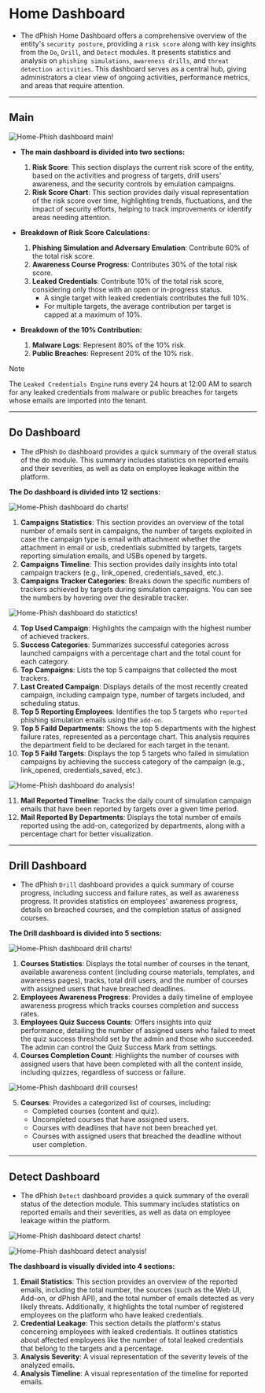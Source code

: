 # Home Dashboard
- The dPhish Home Dashboard offers a comprehensive overview of the entity's `security posture`, providing a `risk score` along with key insights from the `Do`, `Drill`, and `Detect` modules. It presents statistics and analysis on `phishing simulations`, `awareness drills`, and `threat detection activities`. This dashboard serves as a central hub, giving administrators a clear view of ongoing activities, performance metrics, and areas that require attention.

---

## Main

![Home-Phish dashboard main!](../../assets/dashboard/main.png "Home-Phish dashboard main")

- **The main dashboard is divided into two sections:**
    
    1. **Risk Score**: This section displays the current risk score of the entity, based on the activities and progress of targets, drill users’ awareness, and the security controls by emulation campaigns.
    2. **Risk Score Chart**: This section provides daily visual representation of the risk score over time, highlighting trends, fluctuations, and the impact of security efforts, helping to track improvements or identify areas needing attention.

- **Breakdown of Risk Score Calculations:**
    1. **Phishing Simulation and Adversary Emulation**: Contribute 60% of the total risk score.
    2. **Awareness Course Progress**: Contributes 30% of the total risk score.
    3. **Leaked Credentials**: Contribute 10% of the total risk score, considering only those with an open or in-progress status.
        - A single target with leaked credentials contributes the full 10%.
        - For multiple targets, the average contribution per target is capped at a maximum of 10%.

- **Breakdown of the 10% Contribution:**
    1. **Malware Logs**: Represent 80% of the 10% risk.
    2. **Public Breaches**: Represent 20% of the 10% risk.

> [!NOTE]
> The `Leaked Credentials Engine` runs every 24 hours at 12:00 AM to search for any leaked credentials from malware or public breaches for targets whose emails are imported into the tenant.

---

## Do Dashboard
- The dPhish `Do` dashboard provides a quick summary of the overall status of the do module. This summary includes statistics on reported emails and their severities, as well as data on employee leakage within the platform.

**The Do dashboard is divided into 12 sections:**

![Home-Phish dashboard do charts!](../../assets/dashboard/do_charts.png "Home-Phish dashboard do charts")

1. **Campaigns Statistics**: This section provides an overview of the total number of emails sent in campaigns, the number of targets exploited in case the campaign type is email with attachment whether the attachment in email or usb, credentials submitted by targets, targets reporting simulation emails, and USBs opened by targets.
2. **Campaigns Timeline**: This section provides daily insights into total campaign trackers (e.g., link_opened, credentials_saved, etc.).
3. **Campaigns Tracker Categories**: Breaks down the specific numbers of trackers achieved by targets during simulation campaigns. You can see the numbers by hovering over the desirable tracker.

![Home-Phish dashboard do statictics!](../../assets/dashboard/do_statictics.png "Home-Phish dashboard do statictics")

4. **Top Used Campaign**: Highlights the campaign with the highest number of achieved trackers.
5. **Success Categories**: Summarizes successful categories across launched campaigns with a percentage chart and the total count for each category.
6. **Top Campaigns**: Lists the top 5 campaigns that collected the most trackers.
7. **Last Created Campaign**: Displays details of the most recently created campaign, including campaign type, number of targets included, and scheduling status.
8. **Top 5 Reporting Employees**: Identifies the top 5 targets who `reported` phishing simulation emails using the `add-on`.
9. **Top 5 Faild Departments**: Shows the top 5 departments with the highest failure rates, represented as a percentage chart. This analysis requires the department field to be declared for each target in the tenant.
10. **Top 5 Faild Targets**: Displays the top 5 targets who failed in simulation campaigns by achieving the success category of the campaign (e.g., link_opened, credentials_saved, etc.).

![Home-Phish dashboard do analysis!](../../assets/dashboard/da_analysis.png "Home-Phish dashboard do analysis")

11. **Mail Reported Timeline**: Tracks the daily count of simulation campaign emails that have been reported by targets over a given time period.
12. **Mail Reported By Departments**:  Displays the total number of emails reported using the add-on, categorized by departments, along with a percentage chart for better visualization.

--- 

## Drill Dashboard
- The dPhish `Drill` dashboard provides a quick summary of course progress, including success and failure rates, as well as awareness progress. It provides statistics on employees' awareness progress, details on breached courses, and the completion status of assigned courses.

**The Drill dashboard is divided into 5 sections:**

![Home-Phish dashboard drill charts!](../../assets/dashboard/drill_charts.png "Home-Phish dashboard drill charts")

1. **Courses Statistics**: Displays the total number of courses in the tenant, available awareness content (including course materials, templates, and awareness pages), tracks, total drill users, and the number of courses with assigned users that have breached deadlines.
2. **Employees Awareness Progress**: Provides a daily timeline of employee awareness progress which tracks courses completion and success rates.
3. **Employees Quiz Success Counts**: Offers insights into quiz performance, detailing the number of assigned users who failed to meet the quiz success threshold set by the admin and those who succeeded. The admin can control the Quiz Success Mark from settings.
4. **Courses Completion Count**: Highlights the number of courses with assigned users that have been completed with all the content inside, including quizzes, regardless of success or failure.

![Home-Phish dashboard drill courses!](../../assets/dashboard/drill_courses.png "Home-Phish dashboard drill courses")

5. **Courses**: Provides a categorized list of courses, including:
    - Completed courses (content and quiz).
    - Uncompleted courses that have assigned users.
    - Courses with deadlines that have not been breached yet.
    - Courses with assigned users that breached the deadline without user completion.

---

## Detect Dashboard
- The dPhish `Detect` dashboard provides a quick summary of the overall status of the detection module. This summary includes statistics on reported emails and their severities, as well as data on employee leakage within the platform.

![Home-Phish dashboard detect charts!](../../assets/dashboard/detect_charts.png "Home-Phish dashboard detect charts")

![Home-Phish dashboard detect analysis!](../../assets/dashboard/detect_analysis.png "Home-Phish dashboard detect analysis")

**The dashboard is visually divided into 4 sections:**

1. **Email Statistics**: This section provides an overview of the reported emails, including the total number, the sources (such as the Web UI, Add-on, or dPhish API), and the total number of emails detected as very likely threats. Additionally, it highlights the total number of registered employees on the platform who have leaked credentials.
2. **Credential Leakage**: This section details the platform's status concerning employees with leaked credentials. It outlines statistics about affected employees like the number of total leaked credentials that belong to the targets and a percentage.
3. **Analysis Severity**: A visual representation of the severity levels of the analyzed emails.
4. **Analysis Timeline**: A visual representation of the timeline for reported emails.